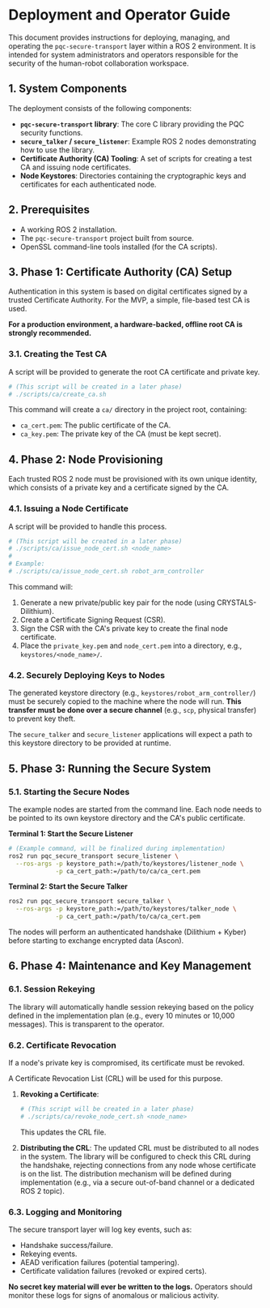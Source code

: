 # Deployment and Operator Guide

This document provides instructions for deploying, managing, and operating the `pqc-secure-transport` layer within a ROS 2 environment. It is intended for system administrators and operators responsible for the security of the human-robot collaboration workspace.

## 1. System Components

The deployment consists of the following components:

- **`pqc-secure-transport` library**: The core C library providing the PQC security functions.
- **`secure_talker` / `secure_listener`**: Example ROS 2 nodes demonstrating how to use the library.
- **Certificate Authority (CA) Tooling**: A set of scripts for creating a test CA and issuing node certificates.
- **Node Keystores**: Directories containing the cryptographic keys and certificates for each authenticated node.

## 2. Prerequisites

- A working ROS 2 installation.
- The `pqc-secure-transport` project built from source.
- OpenSSL command-line tools installed (for the CA scripts).

## 3. Phase 1: Certificate Authority (CA) Setup

Authentication in this system is based on digital certificates signed by a trusted Certificate Authority. For the MVP, a simple, file-based test CA is used.

**For a production environment, a hardware-backed, offline root CA is strongly recommended.**

### 3.1. Creating the Test CA

A script will be provided to generate the root CA certificate and private key.

```bash
# (This script will be created in a later phase)
# ./scripts/ca/create_ca.sh
```

This command will create a `ca/` directory in the project root, containing:
- `ca_cert.pem`: The public certificate of the CA.
- `ca_key.pem`: The private key of the CA (must be kept secret).

## 4. Phase 2: Node Provisioning

Each trusted ROS 2 node must be provisioned with its own unique identity, which consists of a private key and a certificate signed by the CA.

### 4.1. Issuing a Node Certificate

A script will be provided to handle this process.

```bash
# (This script will be created in a later phase)
# ./scripts/ca/issue_node_cert.sh <node_name>
#
# Example:
# ./scripts/ca/issue_node_cert.sh robot_arm_controller
```

This command will:
1. Generate a new private/public key pair for the node (using CRYSTALS-Dilithium).
2. Create a Certificate Signing Request (CSR).
3. Sign the CSR with the CA's private key to create the final node certificate.
4. Place the `private_key.pem` and `node_cert.pem` into a directory, e.g., `keystores/<node_name>/`.

### 4.2. Securely Deploying Keys to Nodes

The generated keystore directory (e.g., `keystores/robot_arm_controller/`) must be securely copied to the machine where the node will run. **This transfer must be done over a secure channel** (e.g., `scp`, physical transfer) to prevent key theft.

The `secure_talker` and `secure_listener` applications will expect a path to this keystore directory to be provided at runtime.

## 5. Phase 3: Running the Secure System

### 5.1. Starting the Secure Nodes

The example nodes are started from the command line. Each node needs to be pointed to its own keystore directory and the CA's public certificate.

**Terminal 1: Start the Secure Listener**
```bash
# (Example command, will be finalized during implementation)
ros2 run pqc_secure_transport secure_listener \
  --ros-args -p keystore_path:=/path/to/keystores/listener_node \
             -p ca_cert_path:=/path/to/ca/ca_cert.pem
```

**Terminal 2: Start the Secure Talker**
```bash
ros2 run pqc_secure_transport secure_talker \
  --ros-args -p keystore_path:=/path/to/keystores/talker_node \
             -p ca_cert_path:=/path/to/ca/ca_cert.pem
```

The nodes will perform an authenticated handshake (Dilithium + Kyber) before starting to exchange encrypted data (Ascon).

## 6. Phase 4: Maintenance and Key Management

### 6.1. Session Rekeying

The library will automatically handle session rekeying based on the policy defined in the implementation plan (e.g., every 10 minutes or 10,000 messages). This is transparent to the operator.

### 6.2. Certificate Revocation

If a node's private key is compromised, its certificate must be revoked.

A Certificate Revocation List (CRL) will be used for this purpose.

1.  **Revoking a Certificate**:
    ```bash
    # (This script will be created in a later phase)
    # ./scripts/ca/revoke_node_cert.sh <node_name>
    ```
    This updates the CRL file.

2.  **Distributing the CRL**:
    The updated CRL must be distributed to all nodes in the system. The library will be configured to check this CRL during the handshake, rejecting connections from any node whose certificate is on the list. The distribution mechanism will be defined during implementation (e.g., via a secure out-of-band channel or a dedicated ROS 2 topic).

### 6.3. Logging and Monitoring

The secure transport layer will log key events, such as:
- Handshake success/failure.
- Rekeying events.
- AEAD verification failures (potential tampering).
- Certificate validation failures (revoked or expired certs).

**No secret key material will ever be written to the logs.** Operators should monitor these logs for signs of anomalous or malicious activity.
